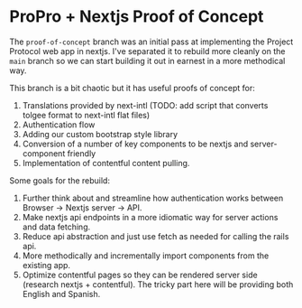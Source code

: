 # ProPro + Nextjs Proof of Concept

The `proof-of-concept` branch was an initial pass at implementing the Project Protocol web app in nextjs. I've separated it to rebuild more cleanly on the `main` branch so we can start building it out in earnest in a more methodical way.

This branch is a bit chaotic but it has useful proofs of concept for:

1. Translations provided by next-intl (TODO: add script that converts tolgee format to next-intl flat files)
2. Authentication flow
3. Adding our custom bootstrap style library
4. Conversion of a number of key components to be nextjs and server-component friendly
5. Implementation of contentful content pulling.

Some goals for the rebuild:

1. Further think about and streamline how authentication works between Browser -> Nextjs server -> API.
2. Make nextjs api endpoints in a more idiomatic way for server actions and data fetching.
3. Reduce api abstraction and just use fetch as needed for calling the rails api.
4. More methodically and incrementally import components from the existing app.
5. Optimize contentful pages so they can be rendered server side (research nextjs + contentful). The tricky part here will be providing both English and Spanish.
